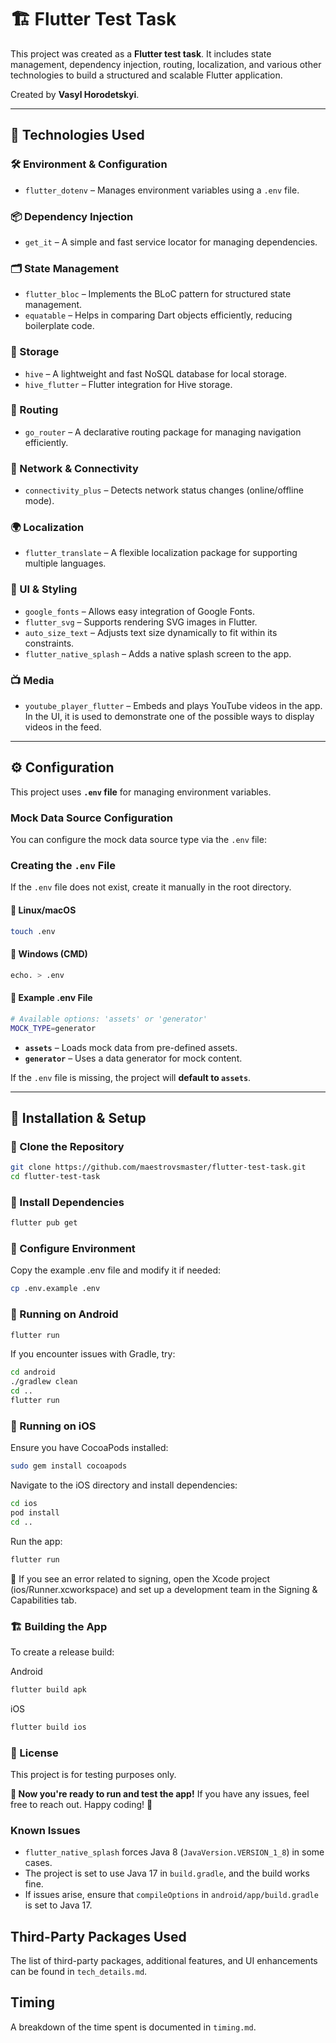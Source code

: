# 🏗️ Flutter Test Task

This project was created as a **Flutter test task**. It includes state management, dependency injection, routing, localization, and various other technologies to build a structured and scalable Flutter application.

Created by **Vasyl Horodetskyi**.

---

## 📌 Technologies Used

### **🛠 Environment & Configuration**
- `flutter_dotenv` – Manages environment variables using a `.env` file.

### **📦 Dependency Injection**
- `get_it` – A simple and fast service locator for managing dependencies.

### **🗂 State Management**
- `flutter_bloc` – Implements the BLoC pattern for structured state management.
- `equatable` – Helps in comparing Dart objects efficiently, reducing boilerplate code.

### **💾 Storage**
- `hive` – A lightweight and fast NoSQL database for local storage.
- `hive_flutter` – Flutter integration for Hive storage.

### **🚀 Routing**
- `go_router` – A declarative routing package for managing navigation efficiently.

### **📡 Network & Connectivity**
- `connectivity_plus` – Detects network status changes (online/offline mode).

### **🌍 Localization**
- `flutter_translate` – A flexible localization package for supporting multiple languages.

### **🎨 UI & Styling**
- `google_fonts` – Allows easy integration of Google Fonts.
- `flutter_svg` – Supports rendering SVG images in Flutter.
- `auto_size_text` – Adjusts text size dynamically to fit within its constraints.
- `flutter_native_splash` – Adds a native splash screen to the app.

### **📺 Media**
- `youtube_player_flutter` – Embeds and plays YouTube videos in the app.  
  In the UI, it is used to demonstrate one of the possible ways to display videos in the feed.

---

## ⚙️ **Configuration**
This project uses **`.env` file** for managing environment variables.  

### **Mock Data Source Configuration**
You can configure the mock data source type via the `.env` file:

### **Creating the `.env` File**
If the `.env` file does not exist, create it manually in the root directory.

#### 🔹 **Linux/macOS**
```sh
touch .env
```

#### 🔹 **Windows (CMD)**
```sh
echo. > .env
```
#### 🔹 Example .env File
```sh
# Available options: 'assets' or 'generator'
MOCK_TYPE=generator
```
- **`assets`** – Loads mock data from pre-defined assets.
- **`generator`** – Uses a data generator for mock content.

If the `.env` file is missing, the project will **default to `assets`**.

---

## 📲 Installation & Setup

### **🔹 Clone the Repository**
```sh
git clone https://github.com/maestrovsmaster/flutter-test-task.git
cd flutter-test-task
```

### **🔹 Install Dependencies**
```sh
flutter pub get
```

### **🔹 Configure Environment**
Copy the example .env file and modify it if needed:
```sh
cp .env.example .env
```

### **📱 Running on Android**
```sh
flutter run
```
If you encounter issues with Gradle, try:
```sh
cd android
./gradlew clean
cd ..
flutter run
```

### **🍏 Running on iOS**
Ensure you have CocoaPods installed:
```sh
sudo gem install cocoapods
```
Navigate to the iOS directory and install dependencies:
```sh
cd ios
pod install
cd ..
```
Run the app:
```sh
flutter run
```
🚨 If you see an error related to signing, open the Xcode project (ios/Runner.xcworkspace) and set up a development team in the Signing & Capabilities tab.

### **🏗️ Building the App**
To create a release build:

Android
```sh
flutter build apk
```
iOS
```sh
flutter build ios
```
### **📜 License**
This project is for testing purposes only.

**🚀 Now you're ready to run and test the app!**
If you have any issues, feel free to reach out. Happy coding! 🎯

### Known Issues

- `flutter_native_splash` forces Java 8 (`JavaVersion.VERSION_1_8`) in some cases.
- The project is set to use Java 17 in `build.gradle`, and the build works fine.
- If issues arise, ensure that `compileOptions` in `android/app/build.gradle` is set to Java 17.

## **Third-Party Packages Used**  
The list of third-party packages, additional features, and UI enhancements can be found in `tech_details.md`.  

## **Timing**  
A breakdown of the time spent is documented in `timing.md`.  

